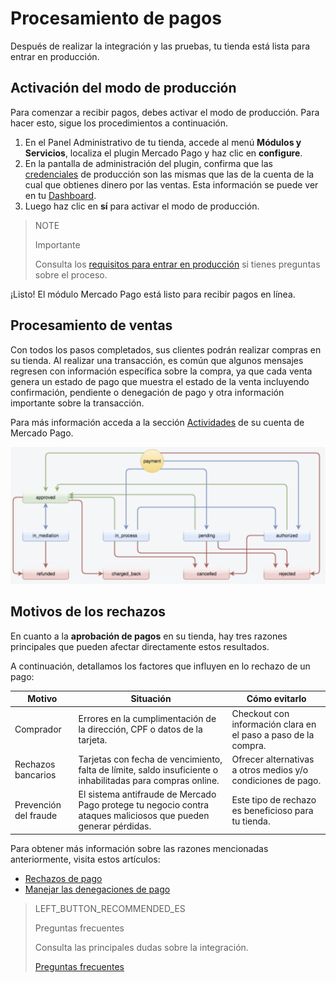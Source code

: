 # Procesamiento de pagos
 
Después de realizar la integración y las pruebas, tu tienda está lista para entrar en producción.
 
## Activación del modo de producción
 
Para comenzar a recibir pagos, debes activar el modo de producción. Para hacer esto, sigue los procedimientos a continuación.
 
1. En el Panel Administrativo de tu tienda, accede al menú **Módulos y Servicios**, localiza el plugin Mercado Pago y haz clic en **configure**.
2. En la pantalla de administración del plugin, confirma que las [credenciales](https://www.mercadopago[FAKER][URL][DOMAIN]/developers/es/guides/resources/credentials) de producción son las mismas que las de la cuenta de la cual que obtienes dinero por las ventas. Esta información se puede ver en tu [Dashboard](https://www.mercadopago.com.br/developers/panel).
3. Luego haz clic en **sí** para activar el modo de producción.
 
> NOTE
>
> Importante
>
> Consulta los [requisitos para entrar en producción](https://www.mercadopago[FAKER][URL][DOMAIN]/developers/es/guides/manage-account/account/go-live-requirements) si tienes preguntas sobre el proceso.
 
¡Listo! El módulo Mercado Pago está listo para recibir pagos en línea.
 
## Procesamiento de ventas
 
Con todos los pasos completados, sus clientes podrán realizar compras en su tienda. Al realizar una transacción, es común que algunos mensajes regresen con información específica sobre la compra, ya que cada venta genera un estado de pago que muestra el estado de la venta incluyendo confirmación, pendiente o denegación de pago y otra información importante sobre la transacción.
 
Para más información acceda a la sección [Actividades](https://www.mercadopago[FAKER][URL][DOMINIO]/actividades) de su cuenta de Mercado Pago.
 
![Estado de pago](/images/prestashop/status_es.png)

## Motivos de los rechazos

En cuanto a la **aprobación de pagos** en su tienda, hay tres razones principales que pueden afectar directamente estos resultados. 

A continuación, detallamos los factores que influyen en lo rechazo de un pago:

| Motivo | Situación | Cómo evitarlo |
|---|---|---|
| Comprador | Errores en la cumplimentación de la dirección, CPF o datos de la tarjeta. | Checkout con información clara en el paso a paso de la compra. |
| Rechazos bancarios | Tarjetas con fecha de vencimiento, falta de límite, saldo insuficiente o inhabilitadas para compras online.| Ofrecer alternativas a otros medios y/o condiciones de pago.|
| Prevención del fraude | El sistema antifraude de Mercado Pago protege tu negocio contra ataques maliciosos que pueden generar pérdidas.| Este tipo de rechazo es beneficioso para tu tienda. |

Para obtener más información sobre las razones mencionadas anteriormente, visita estos artículos:

* [Rechazos de pago](https://conteudo.mercadopago.com.br/entenda-como-funcionam-as-recusas-de-aprovacao-de-pagamentos-no-mercado-pago) 
* [Manejar las denegaciones de pago](https://conteudo.mercadopago.com.br/como-lidar-com-as-recusas-de-pagamento-do-cartao-de-credito-no-seu-e-commerce)

> LEFT_BUTTON_RECOMMENDED_ES
>
> Preguntas frecuentes
>
> Consulta las principales dudas sobre la integración.
>
> [Preguntas frecuentes](https://www.mercadopago[FAKER][URL][DOMAIN]/developers/es/guides/plugins/prestashop/faq)